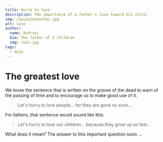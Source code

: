 ```yaml
---
title: Hurry to love.
description: The importance of a father's love toward his child.
img: /spieszmykochac.jpg
alt: love
author:
  name: Andrzej
  bio: The father of 3 children
  img: /ois.jpg
tags:
  - moje
---
```


# The greatest love

We know the sentence that is written on the graves of the dead to warn of the passing of time and to encourage us to make good use of it.

> Let's hurry to love people... for they are gone so soon...

For fathers, that sentence would sound like this:

> Let's hurry to love our children... because they grow up so fast...

What does it mean?
The answer to this important question soon ...
